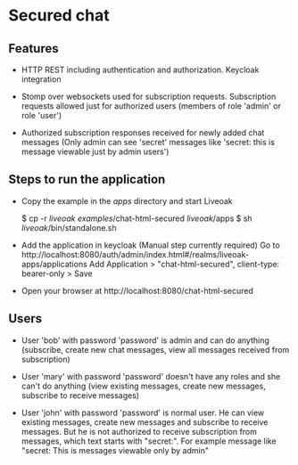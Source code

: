 Secured chat
============
Features
--------
* HTTP REST including authentication and authorization. Keycloak integration

* Stomp over websockets used for subscription requests. Subscription requests allowed just for authorized users (members of role 'admin' or role 'user')

* Authorized subscription responses received for newly added chat messages (Only admin can see 'secret' messages like 'secret: this is message viewable just by admin users')

Steps to run the application
----------------------------
* Copy the example in the _apps_ directory and start Liveoak

	$ cp -r _liveoak examples_/chat-html-secured _liveoak_/apps
	$ sh _liveoak_/bin/standalone.sh

* Add the application in keycloak (Manual step currently required)
 	Go to http://localhost:8080/auth/admin/index.html#/realms/liveoak-apps/applications
	Add Application > "chat-html-secured", client-type: bearer-only > Save

* Open your browser at http://localhost:8080/chat-html-secured

Users
-----
- User 'bob' with password 'password' is admin and can do anything (subscribe, create new chat messages, view all messages received from subscription)

- User 'mary' with password 'password' doesn't have any roles and she can't do anything (view existing messages, create new messages, subscribe to receive messages)

- User 'john' with password 'password' is normal user. He can view existing messages, create new messages and subscribe to receive messages. But he is not authorized
to receive subscription from messages, which text starts with "secret:". For example message like "secret: This is messages viewable only by admin"


